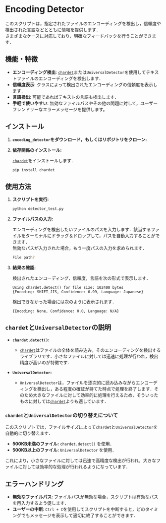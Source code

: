 # Encoding Detector

このスクリプトは，指定されたファイルのエンコーディングを検出し，信頼度や検出された言語などとともに情報を提供します．<br>
さまざまなケースに対応しており，明確なフィードバックを行うことができます．

## 機能・特徴

- **エンコーディング検出**: [`chardet`](https://pypi.org/project/chardet/)または`UniversalDetector`を使用してテキストファイルのエンコーディングを検出します．
- **信頼度表示**: クラスによって検出されたエンコーディングの信頼度を表示します．
- **言語検出**: 可能であればテキストの言語も検出します．
- **手軽で使いやすい**: 無効なファイルパスやその他の問題に対して，ユーザーフレンドリーなエラーメッセージを提供します。

## インストール

1. **`encoding_detector`をダウンロード，もしくはリポジトリをクローン:**

2. **依存関係のインストール:**

    [`chardet`](https://pypi.org/project/chardet/)をインストールします．

    ```bash
    pip install chardet
    ```

## 使用方法

1. **スクリプトを実行:**

    ```bash
    python detector_test.py
    ```

2. **ファイルパスの入力:**

    エンコーディングを検出したいファイルのパスを入力します．該当するファイルをターミナルにドラッグ＆ドロップして，パスを自動入力することができます．<br>
    無効なパスが入力された場合，もう一度パスの入力を求められます．

   ```bash
   File path?
   ```

4. **結果の確認:**

    検出されたエンコーディング，信頼度，言語を次の形式で表示します．

    ```text
    Using chardet.detect() for file size: 102400 bytes
    {Encoding: SHIFT_JIS, Confidence: 0.99, Language: Japanese}
    ```

    検出できなかった場合には次のように表示されます．

    ```text
    {Encoding: None, Confidence: 0.0, Language: N/A}
    ```

## `chardet`と`UniversalDetector`の説明

- **`chardet.detect()`:**
  - [`chardet`](https://pypi.org/project/chardet/)はファイルの全体を読み込み，そのエンコーディングを検出するライブラリです．小さなファイルに対しては迅速に処理が行われ，検出精度が高いのが特徴です．
  
- **`UniversalDetector`:**
  - `UniversalDetector`は，ファイルを逐次的に読み込みながらエンコーディングを検出し，ある程度の確証が持てた時点で処理を終了します．そのため大きなファイルに対して効率的に処理を行えるため，そういったものに対しては[`chardet`](https://pypi.org/project/chardet/)よりも適しています．

### `chardet`と`UniversalDetector`の切り替えについて

このスクリプトでは，ファイルサイズによって`chardet`と`UniversalDetector`を自動的に切り替えます．

  - **500KB未満のファイル:** `chardet.detect()` を使用． 
  - **500KB以上のファイル:** `UniversalDetector` を使用．

これにより，小さなファイルに対しては迅速で高精度な検出が行われ，大きなファイルに対しては効率的な処理が行われるようになっています．

## エラーハンドリング

- **無効なファイルパス**: ファイルパスが無効な場合，スクリプトは有効なパスを再入力するよう促します．
- **ユーザーの中断**: `Ctrl + C`を使用してスクリプトを中断すると，どのタイミングでもメッセージを表示して適切に終了することができます．
